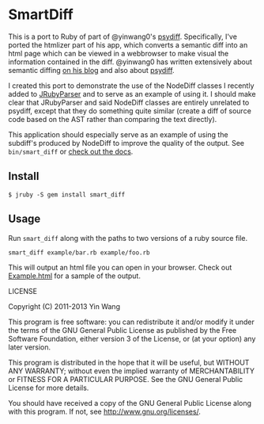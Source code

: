 # SmartDiff

This is a port to Ruby of part of @yinwang0's [psydiff](https://github.com/yinwang0/psydiff). Specifically, I've ported the htmlizer part of his app, which converts a semantic diff into an html page which can be viewed in a webbrowser to make visual the information contained in the diff.  @yinwang0
has written extensively about semantic diffing [on his blog](http://yinwang0.wordpress.com/2012/01/03/ydiff/) and also about [psydiff](http://yinwang0.wordpress.com/2013/07/06/psydiff/).

I created this port to demonstrate the use of the NodeDiff classes
I recently added to [JRubyParser](https://github.com/jruby/jruby-parser) and
to serve as an example of using it. I should make clear that JRubyParser and
said NodeDiff classes are entirely unrelated to psydiff, except that they do
something quite similar (create a diff of source code based on the AST rather than comparing the text directly).

This application should especially serve as an example of using the subdiff's
produced by NodeDiff to improve the quality of the output. See `bin/smart_diff`
 or [check out the docs](http://rubydoc.info/gems/smart_diff/0.0.1/frames).

## Install


    $ jruby -S gem install smart_diff


## Usage

Run `smart_diff` along with the paths to two versions of a ruby source file.

    smart_diff example/bar.rb example/foo.rb

This will output an html file you can open in your browser. Check out [Example.html](http://rubydoc.info/gems/smart_diff/0.0.2/file/Example.html) for a sample of the output.

LICENSE

Copyright (C) 2011-2013 Yin Wang

This program is free software: you can redistribute it and/or modify it under the terms of the GNU General Public License as published by the Free Software Foundation, either version 3 of the License, or (at your option) any later version.

This program is distributed in the hope that it will be useful, but WITHOUT ANY WARRANTY; without even the implied warranty of MERCHANTABILITY or FITNESS FOR A PARTICULAR PURPOSE. See the GNU General Public License for more details.

You should have received a copy of the GNU General Public License along with this program. If not, see http://www.gnu.org/licenses/.
